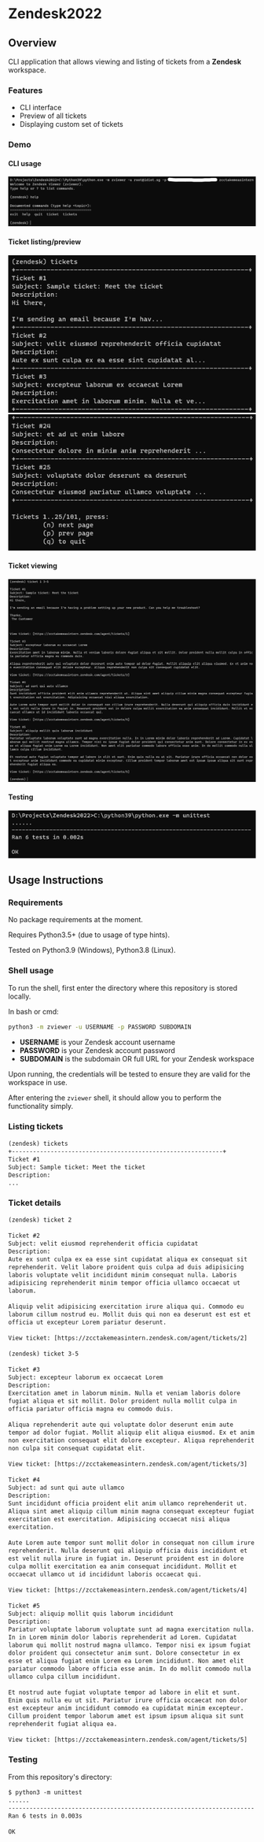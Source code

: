 # Zendesk2022

## Overview

CLI application that allows viewing and listing of tickets from a **Zendesk** workspace.

### Features

- CLI interface
- Preview of all tickets
- Displaying custom set of tickets

### Demo

#### CLI usage

![](./img/cli_usage.png)

#### Ticket listing/preview

![](./img/tickets1.png)
![](./img/tickets2.png)

#### Ticket viewing

![](./img/ticket.png)

#### Testing

![](./img/tests.png)

## Usage Instructions

### Requirements

No package requirements at the moment.

Requires Python3.5+ (due to usage of type hints).

Tested on Python3.9 (Windows), Python3.8 (Linux).

### Shell usage

To run the shell, first enter the directory where this repository is stored locally.

In bash or cmd:

```bash
python3 -m zviewer -u USERNAME -p PASSWORD SUBDOMAIN
```

- **USERNAME** is your Zendesk account username
- **PASSWORD** is your Zendesk account password
- **SUBDOMAIN** is the subdomain OR full URL for your Zendesk workspace

Upon running, the credentials will be tested to ensure they are valid for the workspace in use.

After entering the `zviewer` shell, it should allow you to perform the functionality simply.

### Listing tickets

```
(zendesk) tickets
+------------------------------------------------------------+
Ticket #1
Subject: Sample ticket: Meet the ticket
Description:
...
```

### Ticket details

```
(zendesk) ticket 2

Ticket #2
Subject: velit eiusmod reprehenderit officia cupidatat
Description:
Aute ex sunt culpa ex ea esse sint cupidatat aliqua ex consequat sit reprehenderit. Velit labore proident quis culpa ad duis adipisicing laboris voluptate velit incididunt minim consequat nulla. Laboris adipisicing reprehenderit minim tempor officia ullamco occaecat ut laborum.

Aliquip velit adipisicing exercitation irure aliqua qui. Commodo eu laborum cillum nostrud eu. Mollit duis qui non ea deserunt est est et officia ut excepteur Lorem pariatur deserunt.

View ticket: [https://zcctakemeasintern.zendesk.com/agent/tickets/2]

(zendesk) ticket 3-5

Ticket #3
Subject: excepteur laborum ex occaecat Lorem
Description:
Exercitation amet in laborum minim. Nulla et veniam laboris dolore fugiat aliqua et sit mollit. Dolor proident nulla mollit culpa in officia pariatur officia magna eu commodo duis.

Aliqua reprehenderit aute qui voluptate dolor deserunt enim aute tempor ad dolor fugiat. Mollit aliquip elit aliqua eiusmod. Ex et anim non exercitation consequat elit dolore excepteur. Aliqua reprehenderit non culpa sit consequat cupidatat elit.

View ticket: [https://zcctakemeasintern.zendesk.com/agent/tickets/3]

Ticket #4
Subject: ad sunt qui aute ullamco
Description:
Sunt incididunt officia proident elit anim ullamco reprehenderit ut. Aliqua sint amet aliquip cillum minim magna consequat excepteur fugiat exercitation est exercitation. Adipisicing occaecat nisi aliqua exercitation.

Aute Lorem aute tempor sunt mollit dolor in consequat non cillum irure reprehenderit. Nulla deserunt qui aliquip officia duis incididunt et est velit nulla irure in fugiat in. Deserunt proident est in dolore culpa mollit exercitation ea anim consequat incididunt. Mollit et occaecat ullamco ut id incididunt laboris occaecat qui.

View ticket: [https://zcctakemeasintern.zendesk.com/agent/tickets/4]

Ticket #5
Subject: aliquip mollit quis laborum incididunt
Description:
Pariatur voluptate laborum voluptate sunt ad magna exercitation nulla. In in Lorem minim dolor laboris reprehenderit ad Lorem. Cupidatat laborum qui mollit nostrud magna ullamco. Tempor nisi ex ipsum fugiat dolor proident qui consectetur anim sunt. Dolore consectetur in ex esse et aliqua fugiat enim Lorem ea Lorem incididunt. Non amet elit pariatur commodo labore officia esse anim. In do mollit commodo nulla ullamco culpa cillum incididunt.

Et nostrud aute fugiat voluptate tempor ad labore in elit et sunt. Enim quis nulla eu ut sit. Pariatur irure officia occaecat non dolor est excepteur anim incididunt commodo ea cupidatat minim excepteur. Cillum proident tempor laborum amet est ipsum ipsum aliqua sit sunt reprehenderit fugiat aliqua ea.

View ticket: [https://zcctakemeasintern.zendesk.com/agent/tickets/5]
```

### Testing

From this repository's directory:

```
$ python3 -m unittest
......
----------------------------------------------------------------------
Ran 6 tests in 0.003s

OK
```